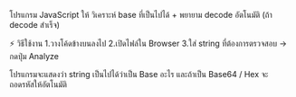 โปรแกรม JavaScript ให้ วิเคราะห์ base ที่เป็นไปได้ + พยายาม decode อัตโนมัติ (ถ้า decode สำเร็จ)

⚡ วิธีใช้งาน
1.วางโค้ดข้างบนลงไป
2.เปิดไฟล์ใน Browser
3.ใส่ string ที่ต้องการตรวจสอบ → กดปุ่ม Analyze

โปรแกรมจะแสดงว่า string เป็นไปได้ว่าเป็น Base อะไร และถ้าเป็น Base64 / Hex จะ ถอดรหัสให้อัตโนมัติ
